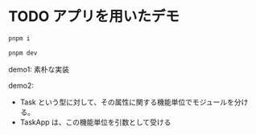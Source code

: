 # TODO アプリを用いたデモ

```bash
pnpm i
```

```bash
pnpm dev
```

demo1: 素朴な実装

demo2:

- Task という型に対して、その属性に関する機能単位でモジュールを分ける。
- TaskApp は、この機能単位を引数として受ける

